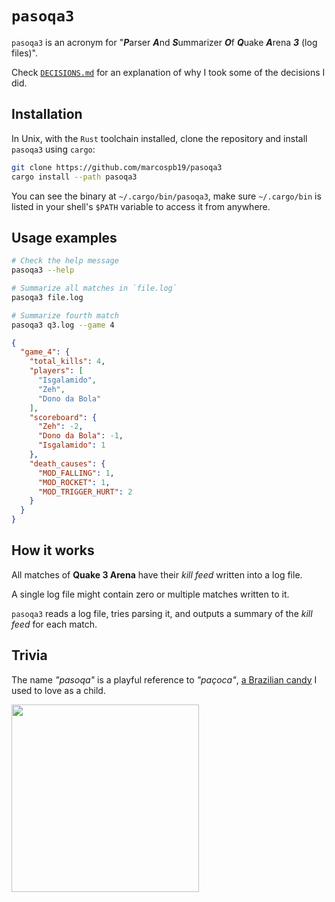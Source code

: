 # `pasoqa3`

`pasoqa3` is an acronym for "***P***arser ***A***nd ***S***ummarizer ***O***f ***Q***uake ***A***rena ***3*** (log files)".

Check [`DECISIONS.md`] for an explanation of why I took some of the decisions I did.

## Installation

In Unix, with the `Rust` toolchain installed, clone the repository and install `pasoqa3` using `cargo`:

```sh
git clone https://github.com/marcospb19/pasoqa3
cargo install --path pasoqa3
```

You can see the binary at `~/.cargo/bin/pasoqa3`, make sure `~/.cargo/bin` is listed in your shell's `$PATH` variable to access it from anywhere.

## Usage examples

```sh
# Check the help message
pasoqa3 --help

# Summarize all matches in `file.log`
pasoqa3 file.log

# Summarize fourth match
pasoqa3 q3.log --game 4
```

```json
{
  "game_4": {
    "total_kills": 4,
    "players": [
      "Isgalamido",
      "Zeh",
      "Dono da Bola"
    ],
    "scoreboard": {
      "Zeh": -2,
      "Dono da Bola": -1,
      "Isgalamido": 1
    },
    "death_causes": {
      "MOD_FALLING": 1,
      "MOD_ROCKET": 1,
      "MOD_TRIGGER_HURT": 2
    }
  }
}
```

## How it works

All matches of **Quake 3 Arena** have their _kill feed_ written into a log file.

A single log file might contain zero or multiple matches written to it.

`pasoqa3` reads a log file, tries parsing it, and outputs a summary of the _kill feed_ for each match.

## Trivia

The name _"pasoqa"_ is a playful reference to _"paçoca"_, [a Brazilian candy] I used to love as a child.

<img src="https://github.com/marcospb19/pasoqa3/assets/38900226/49f30f7e-2830-41e3-b87e-4dcb170888c2" width="300"/>


[a Brazilian candy]: https://en.wikipedia.org/wiki/Pa%C3%A7oca
[`DECISIONS.md`]: ./DECISIONS.md
